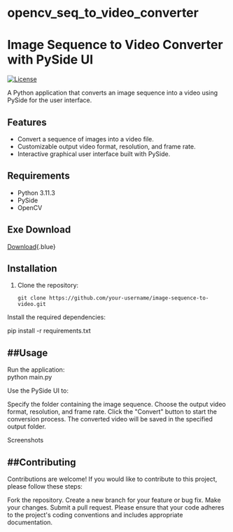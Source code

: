 # opencv_seq_to_video_converter

# Image Sequence to Video Converter with PySide UI

[![License](https://img.shields.io/badge/License-MIT-blue.svg)](https://opensource.org/licenses/MIT)

A Python application that converts an image sequence into a video using PySide for the user interface.

## Features

- Convert a sequence of images into a video file.
- Customizable output video format, resolution, and frame rate.
- Interactive graphical user interface built with PySide.

## Requirements

- Python 3.11.3
- PySide
- OpenCV

## Exe Download

[Download](https://drive.google.com/file/d/1hkEUSoWYUskPX1Ckf8rtjIar3JnGvSh-/view?usp=sharing){.blue}


## Installation

1. Clone the repository:
   ```shell
   git clone https://github.com/your-username/image-sequence-to-video.git

Install the required dependencies:
  
  pip install -r requirements.txt

##Usage
---

Run the application:   
python main.py


Use the PySide UI to:

Specify the folder containing the image sequence.
Choose the output video format, resolution, and frame rate.
Click the "Convert" button to start the conversion process.
The converted video will be saved in the specified output folder.

Screenshots


##Contributing
---
Contributions are welcome! If you would like to contribute to this project, please follow these steps:

Fork the repository.
Create a new branch for your feature or bug fix.
Make your changes.
Submit a pull request.
Please ensure that your code adheres to the project's coding conventions and includes appropriate documentation.
